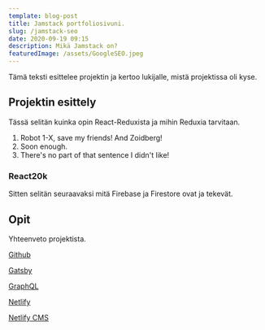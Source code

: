 ```yaml
---
template: blog-post
title: Jamstack portfoliosivuni.
slug: /jamstack-seo
date: 2020-09-19 09:15
description: Mikä Jamstack on?
featuredImage: /assets/GoogleSEO.jpeg
---
```

Tämä teksti esittelee projektin ja kertoo lukijalle, mistä projektissa oli kyse.


## Projektin esittely

Tässä selitän kuinka opin React-Reduxista ja mihin Reduxia tarvitaan.

1. Robot 1-X, save my friends! And Zoidberg!
2. Soon enough.
3. There's no part of that sentence I didn't like!

### React20k

Sitten selitän seuraavaksi mitä Firebase ja Firestore ovat ja tekevät.

## Opit

Yhteenveto projektista.


[Github](https://github.com/otsolap/Portfolio-V2-Jam-Stack)

[Gatsby](https://www.gatsbyjs.com/)

[GraphQL](https://graphql.org/)

[Netlify](https://www.netlify.com/)

[Netlify CMS](https://www.netlifycms.org/)